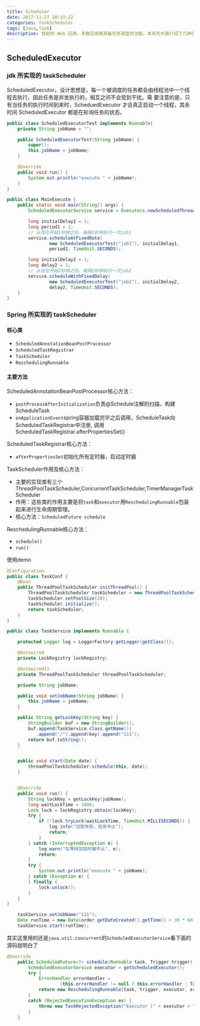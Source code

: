 ```yaml
---
title: Scheduler
date: 2017-11-27 10:33:22
categories: TaskScheduler
tags: [Java,Task]
description: 目前的 Web 应用，多数应用都具备任务调度的功能。本系列大致介绍了几种任务调度的 Java 实现方法，包括 Timer,Scheduler, Quartz 以及 JCron Tab，并对其优缺点进行比较
---
```


## ScheduledExecutor
### jdk 所实现的 taskScheduler
ScheduledExecutor。设计思想是，每一个被调度的任务都会由线程池中一个线程去执行，因此任务是并发执行的，相互之间不会受到干扰。需 要注意的是，只有当任务的执行时间到来时，ScheduedExecutor 才会真正启动一个线程，其余时间 ScheduledExecutor 都是在轮询任务的状态。

```java
public class ScheduledExecutorTest implements Runnable{
    private String jobName = "";

    public ScheduledExecutorTest(String jobName) {
        super();
        this.jobName = jobName;
    }

    @Override
    public void run() {
        System.out.println("execute " + jobName);
    }
}
```
```java
public class MainExecute {
    public static void main(String[] args) {
        ScheduledExecutorService service = Executors.newScheduledThreadPool(10);

        long initialDelay1 = 1;
        long period1 = 1;
        // 从现在开始1秒钟之后，每隔1秒钟执行一次job1
        service.scheduleAtFixedRate(
                new ScheduledExecutorTest("job1"), initialDelay1,
                period1, TimeUnit.SECONDS);

        long initialDelay2 = 1;
        long delay2 = 1;
        // 从现在开始2秒钟之后，每隔2秒钟执行一次job2
        service.scheduleWithFixedDelay(
                new ScheduledExecutorTest("job2"), initialDelay2,
                delay2, TimeUnit.SECONDS);
    }
}
```
### Spring 所实现的 taskScheduler
#### 核心类
* `ScheduledAnnotationBeanPostProcessor`
* `ScheduledTaskRegistrar`
* `TaskScheduler`
* `ReschedulingRunnable`

#### 主要方法
ScheduledAnnotationBeanPostProcessor核心方法：
* `postProcessAfterInitialization`负责@Schedule注解的扫描，构建ScheduleTask
* `onApplicationEvent`spring容器加载完毕之后调用，ScheduleTask向ScheduledTaskRegistrar中注册, 调用ScheduledTaskRegistrar.afterPropertiesSet() 

ScheduledTaskRegistrar核心方法：
* `afterPropertiesSet`初始化所有定时器，启动定时器

TaskScheduler作用及核心方法：

* 主要的实现类有三个ThreadPoolTaskScheduler,ConcurrentTaskScheduler,TimerManagerTaskScheduler
* 作用：这些类的作用主要是将`task`和`executor`用`ReschedulingRunnable`包装起来进行生命周期管理。 
* 核心方法：`ScheduledFuture schedule`

ReschedulingRunnable核心方法：
* `schedule()`
* `run()`

使用demo
```java
@Configuration
public class TaskConf {
    @Bean
    public ThreadPoolTaskScheduler initThreadPool() {
        ThreadPoolTaskScheduler taskScheduler = new ThreadPoolTaskScheduler();
        taskScheduler.setPoolSize(20);
        taskScheduler.initialize();
        return taskScheduler;
    }
}
```
```java
public class TaskService implements Runnable {

    protected Logger log = LoggerFactory.getLogger(getClass());

    @Autowired
    private LockRegistry lockRegistry;

    @Autowired()
    private ThreadPoolTaskScheduler threadPoolTaskScheduler;

    private String jobName;

    public void setJobName(String jobName) {
        this.jobName = jobName;
    }

    public String getLockKey(String key) {
        StringBuilder buf = new StringBuilder();
        buf.append(TaskService.class.getName())
           .append("/").append(key).append("111");
        return buf.toString();
    }


    public void start(Date date) {
        threadPoolTaskScheduler.schedule(this, date);
    }


    @Override
    public void run() {
        String lockKey = getLockKey(jobName);
        long waitLockTime = 1000;
        Lock lock = lockRegistry.obtain(lockKey);
        try {
            if (!lock.tryLock(waitLockTime, TimeUnit.MILLISECONDS)) {
                log.info("加锁失败，任务中止");
                return;
            }
        } catch (InterruptedException e) {
            log.warn("在等待加锁时被中止", e);
            return;
        }
        try {
            System.out.println("execute " + jobName);
        } catch (Exception e) {
        } finally {
            lock.unlock();
        }
    }
}
```
```java
    taskService.setJobName("111");
    Date runTime = new Date(order.getDateCreated().getTime() + 30 * 60 * 1000);
    taskService.start(runTime);
```
其实这里用的还是`java.util.concurrent`的`ScheduledExecutorService`看下面的源码就明白了
```java
@Override
	public ScheduledFuture<?> schedule(Runnable task, Trigger trigger) {
		ScheduledExecutorService executor = getScheduledExecutor();
		try {
			ErrorHandler errorHandler =
					(this.errorHandler != null ? this.errorHandler : TaskUtils.getDefaultErrorHandler(true));
			return new ReschedulingRunnable(task, trigger, executor, errorHandler).schedule();
		}
		catch (RejectedExecutionException ex) {
			throw new TaskRejectedException("Executor [" + executor + "] did not accept task: " + task, ex);
		}
	}
```
